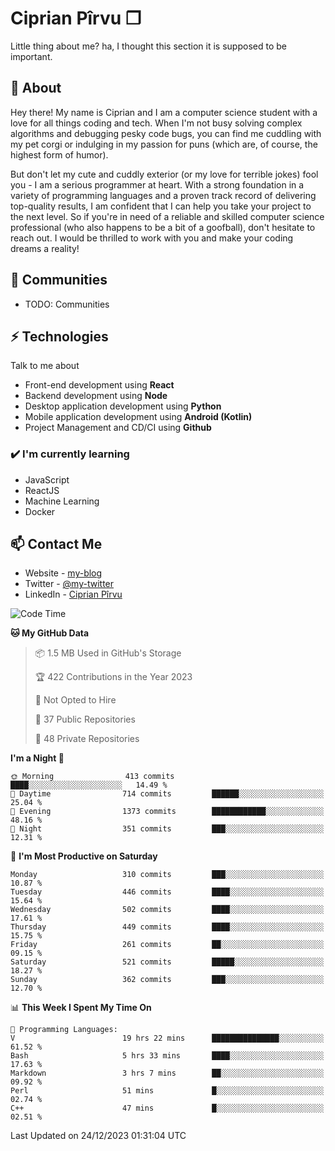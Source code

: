 # Ciprian Pîrvu ❐

Little thing about me? ha, I thought this section it is supposed to be important.

## 🧐 About

Hey there! My name is Ciprian and I am a computer science student with a love for all things coding and tech. When I'm not busy solving complex algorithms and debugging pesky code bugs, you can find me cuddling with my pet corgi or indulging in my passion for puns (which are, of course, the highest form of humor).

But don't let my cute and cuddly exterior (or my love for terrible jokes) fool you - I am a serious programmer at heart. With a strong foundation in a variety of programming languages and a proven track record of delivering top-quality results, I am confident that I can help you take your project to the next level. So if you're in need of a reliable and skilled computer science professional (who also happens to be a bit of a goofball), don't hesitate to reach out. I would be thrilled to work with you and make your coding dreams a reality!

## 👯 Communities

-   TODO: Communities

## ⚡ Technologies

Talk to me about

-   Front-end development using **React**
-   Backend development using **Node**
-   Desktop application development using **Python**
-   Mobile application development using **Android (Kotlin)**
-   Project Management and CD/CI using **Github**

### ✔️ I'm currently learning

-   JavaScript
-   ReactJS
-   Machine Learning
-   Docker

## 📫 Contact Me

-   Website - [my-blog]()
-   Twitter - [@my-twitter]()
-   LinkedIn - [Ciprian Pîrvu](https://www.linkedin.com/in/p%C3%AErvu-ciprian-cristian-4415991b1/)

<!--START_SECTION:waka-->
![Code Time](http://img.shields.io/badge/Code%20Time-1%2C901%20hrs%2028%20mins-blue)

**🐱 My GitHub Data** 

> 📦 1.5 MB Used in GitHub's Storage 
 > 
> 🏆 422 Contributions in the Year 2023
 > 
> 🚫 Not Opted to Hire
 > 
> 📜 37 Public Repositories 
 > 
> 🔑 48 Private Repositories 
 > 
**I'm a Night 🦉** 

```text
🌞 Morning                413 commits         ████░░░░░░░░░░░░░░░░░░░░░   14.49 % 
🌆 Daytime                714 commits         ██████░░░░░░░░░░░░░░░░░░░   25.04 % 
🌃 Evening                1373 commits        ████████████░░░░░░░░░░░░░   48.16 % 
🌙 Night                  351 commits         ███░░░░░░░░░░░░░░░░░░░░░░   12.31 % 
```
📅 **I'm Most Productive on Saturday** 

```text
Monday                   310 commits         ███░░░░░░░░░░░░░░░░░░░░░░   10.87 % 
Tuesday                  446 commits         ████░░░░░░░░░░░░░░░░░░░░░   15.64 % 
Wednesday                502 commits         ████░░░░░░░░░░░░░░░░░░░░░   17.61 % 
Thursday                 449 commits         ████░░░░░░░░░░░░░░░░░░░░░   15.75 % 
Friday                   261 commits         ██░░░░░░░░░░░░░░░░░░░░░░░   09.15 % 
Saturday                 521 commits         █████░░░░░░░░░░░░░░░░░░░░   18.27 % 
Sunday                   362 commits         ███░░░░░░░░░░░░░░░░░░░░░░   12.70 % 
```


📊 **This Week I Spent My Time On** 

```text
💬 Programming Languages: 
V                        19 hrs 22 mins      ███████████████░░░░░░░░░░   61.52 % 
Bash                     5 hrs 33 mins       ████░░░░░░░░░░░░░░░░░░░░░   17.63 % 
Markdown                 3 hrs 7 mins        ██░░░░░░░░░░░░░░░░░░░░░░░   09.92 % 
Perl                     51 mins             █░░░░░░░░░░░░░░░░░░░░░░░░   02.74 % 
C++                      47 mins             █░░░░░░░░░░░░░░░░░░░░░░░░   02.51 % 
```


 Last Updated on 24/12/2023 01:31:04 UTC
<!--END_SECTION:waka-->

